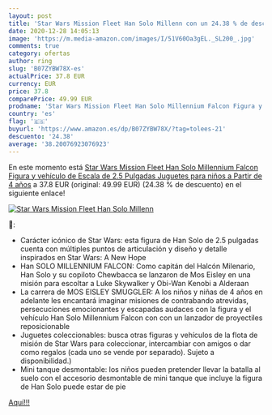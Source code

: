 ```yaml
---
layout: post
title: 'Star Wars Mission Fleet Han Solo Millenn con un 24.38 % de descuento'
date: 2020-12-28 14:05:13
image: 'https://m.media-amazon.com/images/I/51V60Oa3gEL._SL200_.jpg'
comments: true
category: ofertas
author: ring
slug: 'B07ZYBW78X-es'
actualPrice: 37.8 EUR
currency: EUR
price: 37.8
comparePrice: 49.99 EUR
prodname: 'Star Wars Mission Fleet Han Solo Millennium Falcon Figura y vehículo de Escala de 2.5 Pulgadas  Juguetes para niños a Partir de 4 años'
country: 'es'
flag: '🇪🇸'
buyurl: 'https://www.amazon.es/dp/B07ZYBW78X/?tag=tolees-21'
descuento: '24.38'
average: '38.20076923076923'
---
```


En este momento está [Star Wars Mission Fleet Han Solo Millennium Falcon Figura y vehículo de Escala de 2.5 Pulgadas  Juguetes para niños a Partir de 4 años](https://www.amazon.es/dp/B07ZYBW78X/?tag=tolees-21) a 37.8 EUR (original: 49.99 EUR) (24.38 %  de descuento) en el siguiente enlace!

[![Star Wars Mission Fleet Han Solo Millenn](https://m.media-amazon.com/images/I/51V60Oa3gEL._SL200_.jpg)](https://www.amazon.es/dp/B07ZYBW78X/?tag=tolees-21)

🔎:

- Carácter icónico de Star Wars: esta figura de Han Solo de 2.5 pulgadas cuenta con múltiples puntos de articulación y diseño y detalle inspirados en Star Wars: A New Hope
- Han SOLO MILLENNIUM FALCON: Como capitán del Halcón Milenario, Han Solo y su copiloto Chewbacca se lanzaron de Mos Eisley en una misión para escoltar a Luke Skywalker y Obi-Wan Kenobi a Alderaan
- La carrera de MOS EISLEY SMUGGLER: A los niños y niñas de 4 años en adelante les encantará imaginar misiones de contrabando atrevidas, persecuciones emocionantes y escapadas audaces con la figura y el vehículo Han Solo Millennium Falcon con con un lanzador de proyectiles reposicionable
- Juguetes coleccionables: busca otras figuras y vehículos de la flota de misión de Star Wars para coleccionar, intercambiar con amigos o dar como regalos (cada uno se vende por separado). Sujeto a disponibilidad.)
- Mini tanque desmontable: los niños pueden pretender llevar la batalla al suelo con el accesorio desmontable de mini tanque que incluye la figura de Han Solo puede estar de pie

[Aquí!!!](https://www.amazon.es/dp/B07ZYBW78X/?tag=tolees-21)
